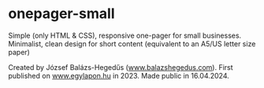 # onepager-small
Simple (only HTML &amp; CSS), responsive one-pager for small businesses. Minimalist, clean design for short content (equivalent to an A5/US letter size paper)

Created by József Balázs-Hegedűs (www.balazshegedus.com).
First published on www.egylapon.hu in 2023.
Made public in 16.04.2024.

